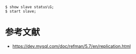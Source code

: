 
```
$ show slave status\G;
$ start slave;
```

# 参考文献
- https://dev.mysql.com/doc/refman/5.7/en/replication.html
